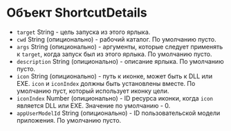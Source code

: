 # Объект ShortcutDetails

* `target` String - цель запуска из этого ярлыка.
* `cwd` String (опиционально) - рабочий каталог. По умолчанию пусто.
* `args` String (опиционально) - аргументы, которые следует применять к `target`, когда запуск был из этого ярлыка. По умолчанию пусто.
* `description` String (опиционально) - описание ярлыка. По умолчанию пусто.
* `icon` String (опиционально) - путь к иконке, может быть к DLL или EXE. `icon` и `iconIndex` должны быть установлены вместе. По умолчанию пуст, который использует иконку цели.
* `iconIndex` Number (опиционально) - ID ресурса иконки, когда `icon` является DLL или EXE. Значение по умолчанию - 0.
* `appUserModelId` String (опиционально) - ID пользовательской модели приложения. По умолчанию пусто.